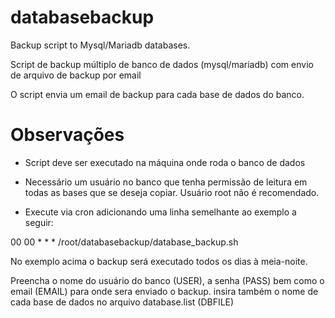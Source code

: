 # databasebackup
Backup script to Mysql/Mariadb databases.

Script de backup múltiplo de banco de dados (mysql/mariadb) com envio de arquivo de backup por email

O script envia um email de backup para cada base de dados do banco.

# Observações

 *  Script deve ser executado na máquina onde roda o banco de dados
 
 * Necessário um usuário no banco que tenha permissão de leitura em todas as bases que se deseja copiar. Usuário root não é recomendado.

 * Execute via cron adicionando uma linha semelhante ao exemplo a seguir:


 00 00 * * *     /root/databasebackup/database_backup.sh

 No exemplo acima o backup será executado todos os dias à meia-noite.

 Preencha o nome do usuário do banco (USER), a senha (PASS) bem como o email (EMAIL) para onde sera enviado o backup.
 insira também o nome de cada base de dados no arquivo database.list (DBFILE)
